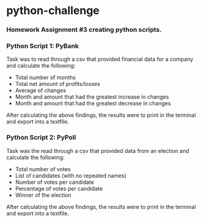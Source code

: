 # python-challenge

### Homework Assignment #3 creating python scripts.

### Python Script 1: PyBank
Task was to read through a csv that provided financial data for a company and calculate the following:
- Total number of months
- Total net amount of profits/losses
- Average of changes 
- Month and amount that had the greatest increase in changes
- Month and amount that had the greatest decrease in changes

After calculating the above findings, the results were to print in the terminal and export into a textfile.


### Python Script 2: PyPoll
Task was the read through a csv that provided data from an election and calculate the following:
- Total number of votes
- List of candidates (with no repeated names)
- Number of votes per candidate
- Percentage of votes per candidate
- Winner of the election

After calculating the above findings, the results were to print in the terminal and export into a textfile.
